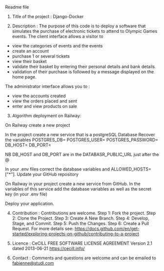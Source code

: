 Readme file


1. Title of the project : 
Django-Docker

2. Description :
The purpose of this code is to deploy a software that simulates the purchase of electronic tickets to attend to Olympic Games events. 
The client interface allows a visitor to 
- view the categories of events and the events
- create an account
- purchase 1 or several tickets
- view their basket
- validate their basket by entering their personal details and bank details
- validation of their purchase is followed by a message displayed on the home page.

The administrator interface allows you to :
- view the accounts created
- view the orders placed and sent
- enter and view products on sale

3. Algorithm deployment on Railway:

On Railway create a new project

In the project create a new service that is a postgreSQL Database
Recover the variables 
POSTGRES_DB=
POSTGRES_USER=
POSTGRES_PASSWORD=
DB_HOST=
DB_PORT=

NB DB_HOST and DB_PORT are in the DATABASR_PUBLIC_URL just after the @

In your .env files correct the database variables and ALLOWED_HOSTS=["*"].
Update your GitHub repository

On Railway in your project create a new service from GitHub. In the variables of this service add the database variables as well as the secret key (in your .env file)

Deploy your application.


4. Contribution :
Contributions are welcome.
Step 1: Fork the project. 
Step 2: Clone the Project. 
Step 3: Create A New Branch. 
Step 4: Develop, Stage, and Commit. 
Step 5: Push the Changes. 
Step 6: Create a Pull Request.
For more details see:
https://docs.github.com/en/get-started/exploring-projects-on-github/contributing-to-a-project


5. Licence :
CeCILL FREE SOFTWARE LICENSE AGREEMENT
Version 2.1 dated 2013-06-21
https://cecill.info/


6. Contact :
Comments and questions are welcome and can be emailed to fabienne@studi.com
